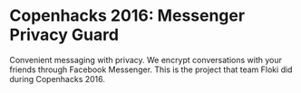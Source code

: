 # Copenhacks 2016: Messenger Privacy Guard
Convenient messaging with privacy. We encrypt conversations with your friends through Facebook Messenger.
This is the project that team Floki did during Copenhacks 2016.


